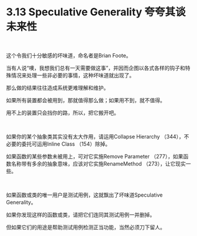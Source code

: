 # 3.13 Speculative Generality 夸夸其谈未来性

<br>

这个令我们十分敏感的坏味道，命名者是Brian Foote。

当有人说“噢，我想我们总有一天需要做这事”，并因而企图以各式各样的钩子和特殊情况来处理一些非必要的事情，这种坏味道就出现了。

那么做的结果往往造成系统更难理解和维护。

如果所有装置都会被用到，那就值得那么做；如果用不到，就不值得。

用不上的装置只会挡你的路，所以，把它搬开吧。

<br>

如果你的某个抽象类其实没有太大作用，请运用Collapse Hierarchy （344），不必要的委托可运用Inline Class （154）除掉。

如果函数的某些参数未被用上，可对它实施Remove Parameter （277），如果函数名称带有多余的抽象意味，应该对它实施RenameMethod （273），让它现实一些。

<br>

如果函数或类的唯一用户是测试用例，这就飘出了坏味道Speculative Generality。

如果你发现这样的函数或类，请把它们连同其测试用例一并删掉。

但如果它们的用途是帮助测试用例检测正当功能，当然必须刀下留人。

<br>

